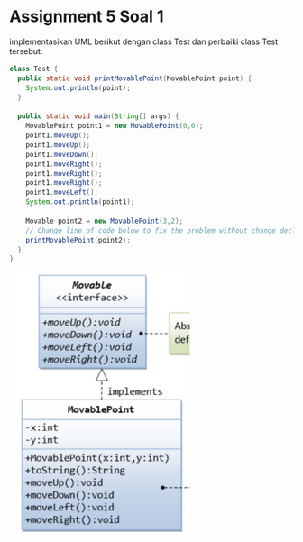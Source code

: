 # Assignment 5 Soal 1

<div class="text-sm">
implementasikan UML berikut dengan class Test dan perbaiki class Test tersebut:
</div>
<div class="flex">

<div class="">

```java
class Test {
  public static void printMovablePoint(MovablePoint point) {
    System.out.println(point);
  }

  public static void main(String[] args) {
    MovablePoint point1 = new MovablePoint(0,0);
    point1.moveUp();
    point1.moveUp();
    point1.moveDown();
    point1.moveRight();
    point1.moveRight();
    point1.moveRight();
    point1.moveLeft();
    System.out.println(point1);

    Movable point2 = new MovablePoint(3,2);
    // Change line of code below to fix the problem without change declaration code!
    printMovablePoint(point2);
  }
}
```
</div>

<div>

<img src="/asset/soal1.png" class="w-2/3 m-auto" />

</div>
</div>




